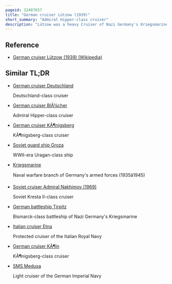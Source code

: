 ```yaml
---
pageid: 32487657
title: "German cruiser Lützow (1939)"
short_summary: "Admiral Hipper-class cruiser"
description: "Lützow was a heavy Cruiser of Nazi Germany's Kriegsmarine, the Fifth and final Member of the Admiral Hipper Class, but was never completed. The Ship was laid down in August 1937 and launched in July 1939, after which the Soviet Union requested to purchase the Ship. The Kriegsmarine agreed on the Sale in february 1940 and the Transfer was completed on 15 April. The Vessel was still incomplete when sold to the Soviet Union, with only Half of her main Battery of eight 20. 3 Cm Guns installed and much of the Superstructure missing."
---
```


## Reference

- [German cruiser Lützow (1939) (Wikipedia)](https://en.wikipedia.org/?curid=32487657)

## Similar TL;DR

- [German cruiser Deutschland](/tldr/en/german-cruiser-deutschland)

  Deutschland-class cruiser

- [German cruiser BlÃ¼cher](/tldr/en/german-cruiser-blucher)

  Admiral Hipper-class cruiser

- [German cruiser KÃ¶nigsberg](/tldr/en/german-cruiser-konigsberg)

  KÃ¶nigsberg-class cruiser

- [Soviet guard ship Groza](/tldr/en/soviet-guard-ship-groza)

  WWII-era Uragan-class ship

- [Kriegsmarine](/tldr/en/kriegsmarine)

  Naval warfare branch of Germany's armed forces (1935â1945)

- [Soviet cruiser Admiral Nakhimov (1969)](/tldr/en/soviet-cruiser-admiral-nakhimov-1969)

  Soviet Kresta II-class cruiser

- [German battleship Tirpitz](/tldr/en/german-battleship-tirpitz)

  Bismarck-class battleship of Nazi Germany's Kriegsmarine

- [Italian cruiser Etna](/tldr/en/italian-cruiser-etna)

  Protected cruiser of the Italian Royal Navy

- [German cruiser KÃ¶ln](/tldr/en/german-cruiser-koln)

  KÃ¶nigsberg-class cruiser

- [SMS Medusa](/tldr/en/sms-medusa)

  Light cruiser of the German Imperial Navy
